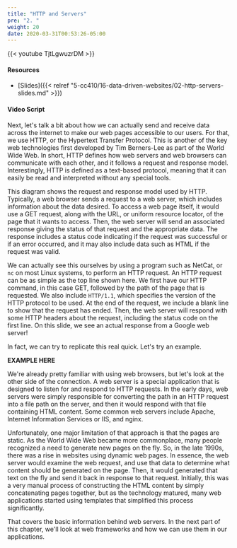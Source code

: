 ```yaml
---
title: "HTTP and Servers"
pre: "2. "
weight: 20
date: 2020-03-31T00:53:26-05:00
---
```


{{< youtube TjtLgwuzrDM >}}

#### Resources

* [Slides]({{< relref "5-cc410/16-data-driven-websites/02-http-servers-slides.md" >}})

#### Video Script

Next, let's talk a bit about how we can actually send and receive data across the internet to make our web pages accessible to our users. For that, we use HTTP, or the Hypertext Transfer Protocol. This is another of the key web technologies first developed by Tim Berners-Lee as part of the World Wide Web. In short, HTTP defines how web servers and web browsers can communicate with each other, and it follows a request and response model. Interestingly, HTTP is defined as a text-based protocol, meaning that it can easily be read and interpreted without any special tools. 

This diagram shows the request and response model used by HTTP. Typically, a web browser sends a request to a web server, which includes information about the data desired. To access a web page itself, it would use a GET request, along with the URL, or uniform resource locator, of the page that it wants to access. Then, the web server will send an associated response giving the status of that request and the appropriate data. The response includes a status code indicating if the request was successful or if an error occurred, and it may also include data such as HTML if the request was valid. 

We can actually see this ourselves by using a program such as NetCat, or `nc` on most Linux systems, to perform an HTTP request. An HTTP request can be as simple as the top line shown here. We first have our HTTP command, in this case GET, followed by the path of the page that is requested. We also include `HTTP/1.1`, which specifies the version of the HTTP protocol to be used. At the end of the request, we include a blank line to show that the request has ended. Then, the web server will respond with some HTTP headers about the request, including the status code on the first line. On this slide, we see an actual response from a Google web server!

In fact, we can try to replicate this real quick. Let's try an example. 

**EXAMPLE HERE**

We're already pretty familiar with using web browsers, but let's look at the other side of the connection. A web server is a special application that is designed to listen for and respond to HTTP requests. In the early days, web servers were simply responsible for converting the path in an HTTP request into a file path on the server, and then it would respond with that file containing HTML content. Some common web servers include Apache, Internet Information Services or IIS, and nginx.

Unfortunately, one major limitation of that approach is that the pages are static. As the World Wide Web became more commonplace, many people recognized a need to generate new pages on the fly. So, in the late 1990s, there was a rise in websites using dynamic web pages. In essence, the web server would examine the web request, and use that data to determine what content should be generated on the page. Then, it would generated that text on the fly and send it back in response to that request. Initially, this was a very manual process of constructing the HTML content by simply concatenating pages together, but as the technology matured, many web applications started using templates that simplified this process significantly. 

That covers the basic information behind web servers. In the next part of this chapter, we'll look at web frameworks and how we can use them in our applications.



